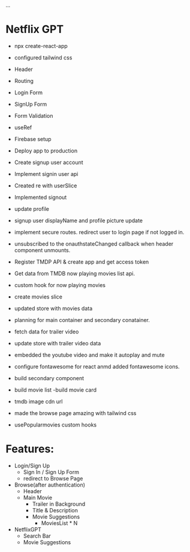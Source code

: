 ...
# Netflix GPT
- npx create-react-app
- configured tailwind css
- Header
- Routing
- Login Form
- SignUp Form
- Form Validation
- useRef
- Firebase setup
- Deploy app to production
- Create signup user account
- Implement signin user api
- Created re with userSlice
- Implemented signout
- update profile
- signup user displayName and profile picture update
- implement secure routes. redirect user to login page if not logged in.
- unsubscribed to the onauthstateChanged callback when header component unmounts.
- Register TMDP API & create app and get access token
- Get data from TMDB now playing movies list api.
- custom hook for now playing movies
- create movies slice
- updated store with movies data
- planning for main container and secondary conatainer.
- fetch data for trailer video
- update store with trailer video data
- embedded the youtube video and make it autoplay and mute
- configure fontawesome for react anmd added fontawesome icons.

- build secondary component
- build movie list
-build movie card
- tmdb image cdn url
- made the browse page amazing with tailwind css
- usePopularmovies custom hooks



# Features:
- Login/Sign Up
    - Sign In / Sign Up Form
    - redirect to Browse Page
- Browse(after authentication)
    - Header
    - Main Movie
        - Trailer in Background
        - Title & Description
        - Movie Suggestions
            - MoviesList * N
- NetflixGPT
    - Search Bar
    - Movie Suggestions
